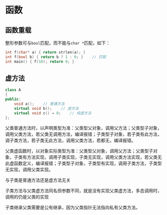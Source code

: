 # 函数

## 函数重载

整形参数可与`bool`匹配，而不能与`char *`匹配，如下：  
```cpp
int f(char* a) { return strlen(a); }
int f(bool b) { return b ? 1 : 0; }    // 匹配
int main() { f(10); return 0; }
```

## 虚方法

```cpp
class A
{
public:
    void a();    // 普通方法
    virtual void b();    // 虚方法
    virtual void c() = 0;    // 纯虚方法
};
```

父类普通方法时，以声明类型为准：父类型父对象，调用父方法；父类型子对象，调用父类方法，若父类无调用方法，编译报错；子类型子对象，若子类有此方法，调子类方法，若子类无此方法，调用父类方法，若都无，编译报错。  

父类虚函数时，以对象实际类型为准：父类型父对象，调用父方法；父类型子对象，子类有方法实现，调用子类实现，子类无实现，调用父类方法实现，若父类无此虚函数定义，编译报错；子类型子对象，子类型有实现，调用子类方法，子类型无实现，调用父类实现。  

与子类是普通方法还是虚方法无关  

子类方法与父类虚方法同名但参数不同，就是没有实现父类虚方法，多态调用时，调用的仍是父类的实现    

子类继承父类需要是公有继承，因为父类指针无法指向私有父类方法。  
